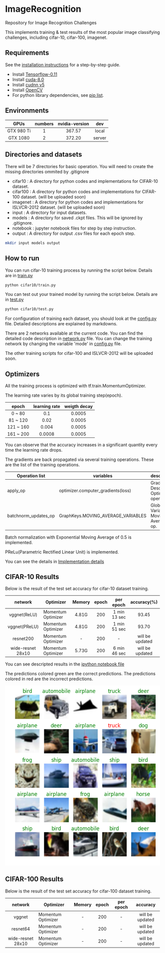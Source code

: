 # ImageRecognition
Repository for Image Recognition Challenges

This implements training & test results of the most popular image classifying challenges, including cifar-10, cifar-100, imagenet.

## Requirements
See the [installation instructions](installation.md) for a step-by-step guide.
- Install [Tensorflow-0.11](https://www.tensorflow.org/versions/r0.11/get_started/os_setup.html)
- Install [cuda-8.0](https://developer.nvidia.com/cuda-downloads)
- Install [cudnn v5](https://developer.nvidia.com/cudnn)
- Install [OpenCV](http://docs.opencv.org/2.4/doc/tutorials/introduction/linux_install/linux_install.html)
- For python library dependencies, see [pip list](pip_list.sh).

## Environments
| GPUs       | numbers | nvidia-version | dev    |
|:----------:|:-------:|:--------------:|:------:|
| GTX 980 Ti | 1       | 367.57         | local  |
| GTX 1080   | 2       | 372.20         | server |

## Directories and datasets
There will be 7 directories for basic operation. You will need to create the missing directories ommited by .gitignore

- cifar10 : A directory for python codes and implementations for CIFAR-10 dataset.
- cifar100 : A directory for python codes and implementations for CIFAR-100 dataset. (will be uploaded soon)
- imagenet : A directory for python codes and implementations for ISLVCR-2012 dataset. (will be uploaded soon)
- input : A directory for input datasets.
- models : A directory for saved .ckpt files. This will be ignored by .gitignore.
- notebook : jupyter notebook files for step by step instruction.
- output : A directory for output .csv files for each epoch step.
```bash
mkdir input models output
```

## How to run
You can run cifar-10 training process by running the script below. Details are in [train.py](cifar10/train.py)
```bash
python cifar10/train.py
```

You can test out your trained model by running the script below. Details are in [test.py](cifar10/test.py)
```bash
python cifar10/test.py
```

For configuration of training each dataset, you should look at the [config.py](cifar10/config.py) file.
Detailed descriptions are explained by markdowns.

There are 2 networks available at the current code.
You can find the detailed code description in [network.py](cifar10/network.py) file.
You can change the training network by changing the variable 'mode' in [config.py](cifar10/config.py) file.

The other training scripts for cifar-100 and ISLVCR-2012 will be uploaded soon.

## Optimizers
All the training process is optimized with tf.train.MomentumOptimizer.

The learning rate varies by its global training step(epoch).

|   epoch   | learning rate |  weigth decay |
|:---------:|:-------------:|:-------------:|
|   0 ~ 80  |      0.1      |     0.0005    |
|  81 ~ 120 |      0.02     |     0.0005    |
| 121 ~ 160 |     0.004     |     0.0005    |
| 161 ~ 200 |     0.0008    |     0.0005    |

You can observe that the accuracy increases in a significant quantity every time the learning rate drops.

The gradients are back propagated via several training operations.
These are the list of the training operations. 

| Operation list           | variables                             | description                          |
|--------------------------|---------------------------------------|--------------------------------------|
| apply\_op                | optimizer.computer\_gradients(loss)   | Gradient Descent Optimizer operation |
| batchnorm\_updates\_op   | GraphKeys.MOVING\_AVERAGE\_VARIABLES  | Global Variable Moving Average op.   |

Batch normalization with Exponential Moving Average of 0.5 is implemented.

PReLu(Parametric Rectified Linear Unit) is implemented.

You can see the details in [Implementation details](notebook/README.md)

## CIFAR-10 Results
Below is the result of the test set accuracy for cifar-10 dataset training.

| network           | Optimizer          | Memory | epoch | per epoch    | accuracy(%)     |
|:-----------------:|--------------------|:------:|:-----:|:------------:|:---------------:|
| vggnet(ReLU)      | Momentum Optimizer | 4.81G  | 200   | 1 min 13 sec | 93.45           |
| vggnet(PReLU)     | Momentum Optimizer | 4.81G  | 200   | 1 min 51 sec | 93.70           |
| resnet200         | Momentum Optimizer | -      | 200   |    -         | will be updated |
| wide-resnet 28x10 | Momentum Optimizer | 5.73G  | 200   | 6 min 46 sec | will be updated |

You can see descripted results in the [ipython notebook file](notebook/cifar10_notebook.ipynb)

The predictions colored green are the correct predictions. The predictions colored in red are the incorrect predictions.

![alt text](result/cifar10_result.png "CIFAR-10 Test Results")

## CIFAR-100 Results
Below is the result of the test set accuracy for cifar-100 dataset training.

| network           | Optimizer          | Memory | epoch | per epoch | accuracy        |
|:-----------------:|--------------------|:------:|:-----:|:---------:|:---------------:|
| vggnet            | Momentum Optimizer | -      | 200   |    -      | will be updated |
| resnet64          | Momentum Optimizer | -      | 200   |    -      | will be updated |
| wide-resnet 28x10 | Momentum Optimizer | -      | 200   |    -      | will be updated |

